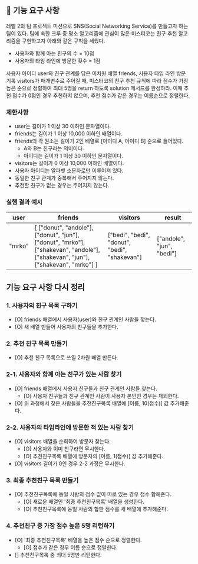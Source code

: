 ## 🚀 기능 요구 사항

레벨 2의 팀 프로젝트 미션으로 SNS(Social Networking Service)를 만들고자 하는 팀이 있다. 팀에 속한 크루 중 평소 알고리즘에 관심이 많은 미스터코는 친구 추천 알고리즘을 구현하고자 아래와 같은 규칙을 세웠다.

- 사용자와 함께 아는 친구의 수 = 10점
- 사용자의 타임 라인에 방문한 횟수 = 1점

사용자 아이디 user와 친구 관계를 담은 이차원 배열 friends, 사용자 타임 라인 방문 기록 visitors가 매개변수로 주어질 때, 미스터코의 친구 추천 규칙에 따라 점수가 가장 높은 순으로 정렬하여 최대 5명을 return 하도록 solution 메서드를 완성하라. 이때 추천 점수가 0점인 경우 추천하지 않으며, 추천 점수가 같은 경우는 이름순으로 정렬한다.

### 제한사항

- user는 길이가 1 이상 30 이하인 문자열이다.
- friends는 길이가 1 이상 10,000 이하인 배열이다.
- friends의 각 원소는 길이가 2인 배열로 [아이디 A, 아이디 B] 순으로 들어있다.
  - A와 B는 친구라는 의미이다.
  - 아이디는 길이가 1 이상 30 이하인 문자열이다.
- visitors는 길이가 0 이상 10,000 이하인 배열이다.
- 사용자 아이디는 알파벳 소문자로만 이루어져 있다.
- 동일한 친구 관계가 중복해서 주어지지 않는다.
- 추천할 친구가 없는 경우는 주어지지 않는다.

### 실행 결과 예시

| user   | friends                                                                                                                         | visitors                                      | result                    |
| ------ | ------------------------------------------------------------------------------------------------------------------------------- | --------------------------------------------- | ------------------------- |
| "mrko" | [ ["donut", "andole"], ["donut", "jun"], ["donut", "mrko"], ["shakevan", "andole"], ["shakevan", "jun"], ["shakevan", "mrko"] ] | ["bedi", "bedi", "donut", "bedi", "shakevan"] | ["andole", "jun", "bedi"] |

## 기능 요구 사항 다시 정리

### 1. 사용자의 친구 목록 구하기

- [O] friends 배열에서 사용자(user)와 친구 관계인 사람들 찾는다.
- [O] 새 배열 만들어 사용자의 친구들을 추가한다.

### 2. 추천 친구 목록 만들기

- [O] 추천 친구 목록으로 쓰일 2차원 배열 만든다.

### 2-1. 사용자와 함께 아는 친구가 있는 사람 찾기

- [O] friends 배열에서 사용자 친구들과 친구 관계인 사람들 찾는다.
  - [O] 사용자 친구들과 친구 관계인 사람이 사용자 본인인 경우는 제외한다.
- [O] 위 과정에서 찾은 사람들을 추천친구목록 배열에 [이름, 10(점수)] 값 추가해준다.

### 2-2. 사용자의 타임라인에 방문한 적 있는 사람 찾기

- [O] visitors 배열을 순회하여 방문자 찾는다.
  - [O] 사용자와 이미 친구라면 무시한다.
  - [O] 추천친구목록 배열에 방문자의 [이름, 1(점수)] 값 추가해준다.
- [O] visitors 길이가 0인 경우 2-2 과정은 무시한다.

### 3. 최종 추천친구 목록 만들기

- [O] 추천친구목록에 동일 사람의 점수 값이 따로 있는 경우 점수 합해준다.
  - [O] 새로운 배열인 '최종 추천친구목록' 배열을 생성한다.
  - [O] 추천친구목록에 동일 사람의 합한 점수를 새 배열에 추가해준다.

### 4. 추천친구 중 가장 점수 높은 5명 리턴하기

- [O] '최종 추천친구목록' 배열을 높은 점수 순으로 정렬한다.
  - [O] 점수가 같은 경우 이름 순으로 정렬한다.
- [] 추천친구목록 중 최대 5명만 리턴한다.
